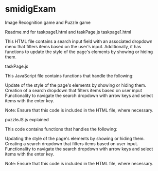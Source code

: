 # smidigExam

Image Recognition game and Puzzle game

Readme.md for taskpage1.html and taskPage.js
taskpage1.html

This HTML file contains a search input field with an associated dropdown menu that filters items based on the user's input. Additionally, it has functions to update the style of the page's elements by showing or hiding them.

taskPage.js

This JavaScript file contains functions that handle the following:

Update of the style of the page's elements by showing or hiding them.
Creation of a search dropdown that filters items based on user input
Functionality to navigate the search dropdown with arrow keys and select items with the enter key.

Note: Ensure that this code is included in the HTML file, where necessary.

puzzleJS.js explained

This code contains functions that handles the following:

Updating the style of the page's elements by showing or hiding them.
Creating a search dropdown that filters items based on user input.
Functionality to navigate the search dropdown with arrow keys and select items with the enter key.

Note: Ensure that this code is included in the HTML file, where necessary.
